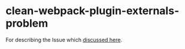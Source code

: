 # clean-webpack-plugin-externals-problem

For describing the Issue which [discussed here](https://github.com/johnagan/clean-webpack-plugin/issues/120).
